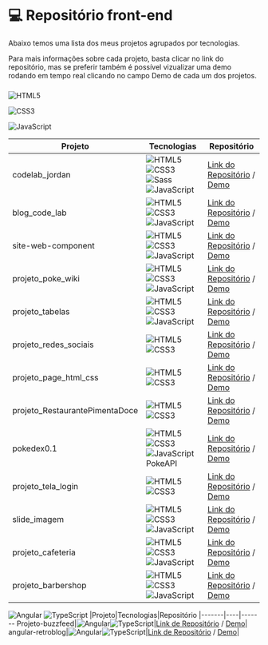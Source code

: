 
# 💻  Repositório front-end


Abaixo temos uma lista dos meus projetos agrupados por tecnologias.

Para mais informações sobre cada projeto, basta clicar no link do repositório, mas se preferir também é possível vizualizar uma demo rodando em tempo real clicando no campo Demo de cada um dos projetos.

### 
![HTML5](https://img.shields.io/badge/HTML5-E34F26?style=for-the-badge&logo=html5&logoColor=white)

![CSS3](https://img.shields.io/badge/CSS3-1572B6?style=for-the-badge&logo=css3&logoColor=white)

![JavaScript](https://img.shields.io/badge/JavaScript-F7DF1E?style=for-the-badge&logo=javascript&logoColor=black)

|Projeto|Tecnologias|Repositório
|-----|-----|-----
codelab_jordan|![HTML5](https://img.shields.io/badge/HTML5-E34F26?style=for-the-badge&logo=html5&logoColor=white)![CSS3](https://img.shields.io/badge/CSS3-1572B6?style=for-the-badge&logo=css3&logoColor=white)![Sass](https://img.shields.io/badge/Sass-000?style=for-the-badge&logo=sass)![JavaScript](https://img.shields.io/badge/JavaScript-F7DF1E?style=for-the-badge&logo=javascript&logoColor=black)|[Link do Repositório](https://github.com/Diogo010101/codelab_jordan/tree/main) / [Demo](https://diogo010101.github.io/codelab_jordan/)|
blog_code_lab|![HTML5](https://img.shields.io/badge/HTML5-E34F26?style=for-the-badge&logo=html5&logoColor=white)![CSS3](https://img.shields.io/badge/CSS3-1572B6?style=for-the-badge&logo=css3&logoColor=white)![JavaScript](https://img.shields.io/badge/JavaScript-F7DF1E?style=for-the-badge&logo=javascript&logoColor=black)|[Link do Repositório](https://github.com/Diogo010101/blog_code_lab) / [Demo](https://diogo010101.github.io/blog_code_lab/)|
site-web-component|![HTML5](https://img.shields.io/badge/HTML5-E34F26?style=for-the-badge&logo=html5&logoColor=white)![CSS3](https://img.shields.io/badge/CSS3-1572B6?style=for-the-badge&logo=css3&logoColor=white)![JavaScript](https://img.shields.io/badge/JavaScript-F7DF1E?style=for-the-badge&logo=javascript&logoColor=black)|[Link do Repositório](https://github.com/Diogo010101/site-web-component) / [Demo](https://diogo010101.github.io/site-web-component/)|
projeto_poke_wiki|![HTML5](https://img.shields.io/badge/HTML5-E34F26?style=for-the-badge&logo=html5&logoColor=white)![CSS3](https://img.shields.io/badge/CSS3-1572B6?style=for-the-badge&logo=css3&logoColor=white)![JavaScript](https://img.shields.io/badge/JavaScript-F7DF1E?style=for-the-badge&logo=javascript&logoColor=black)|[Link do Repositório](https://github.com/Diogo010101/projeto_poke_wiki) / [Demo](https://diogo010101.github.io/projeto_poke_wiki/)|
projeto_tabelas|![HTML5](https://img.shields.io/badge/HTML5-E34F26?style=for-the-badge&logo=html5&logoColor=white)![CSS3](https://img.shields.io/badge/CSS3-1572B6?style=for-the-badge&logo=css3&logoColor=white)![JavaScript](https://img.shields.io/badge/JavaScript-F7DF1E?style=for-the-badge&logo=javascript&logoColor=black)|[Link do Repositório](https://github.com/Diogo010101/projeto_tabelas) / [Demo](https://diogo010101.github.io/projeto_tabelas/)|
projeto_redes_sociais|![HTML5](https://img.shields.io/badge/HTML5-E34F26?style=for-the-badge&logo=html5&logoColor=white)![CSS3](https://img.shields.io/badge/CSS3-1572B6?style=for-the-badge&logo=css3&logoColor=white)|[Link do Repositório](https://github.com/Diogo010101/projeto_redes_sociais) / [Demo](https://diogo010101.github.io/projeto_redes_sociais/)|
projeto_page_html_css|![HTML5](https://img.shields.io/badge/HTML5-E34F26?style=for-the-badge&logo=html5&logoColor=white)![CSS3](https://img.shields.io/badge/CSS3-1572B6?style=for-the-badge&logo=css3&logoColor=white)|[Link do Repositório](https://github.com/Diogo010101/projeto_page_html_css) / [Demo](https://diogo010101.github.io/projeto_page_html_css/)|
projeto_RestaurantePimentaDoce|![HTML5](https://img.shields.io/badge/HTML5-E34F26?style=for-the-badge&logo=html5&logoColor=white)![CSS3](https://img.shields.io/badge/CSS3-1572B6?style=for-the-badge&logo=css3&logoColor=white)|[Link do Repositório](https://github.com/Diogo010101/projeto_RestaurantePimentaDoce) / [Demo](https://diogo010101.github.io/projeto_RestaurantePimentaDoce/)|
pokedex0.1|![HTML5](https://img.shields.io/badge/HTML5-E34F26?style=for-the-badge&logo=html5&logoColor=white)![CSS3](https://img.shields.io/badge/CSS3-1572B6?style=for-the-badge&logo=css3&logoColor=white)![JavaScript](https://img.shields.io/badge/JavaScript-F7DF1E?style=for-the-badge&logo=javascript&logoColor=black)PokeAPI|[Link do Repositório](https://github.com/Diogo010101/pokedex0.1) / [Demo](https://diogo010101.github.io/pokedex0.1/)|
projeto_tela_login|![HTML5](https://img.shields.io/badge/HTML5-E34F26?style=for-the-badge&logo=html5&logoColor=white)![CSS3](https://img.shields.io/badge/CSS3-1572B6?style=for-the-badge&logo=css3&logoColor=white)|[Link do Repositório](https://github.com/Diogo010101/projeto_tela_login) / [Demo](https://diogo010101.github.io/projeto_tela_login/)|
slide_imagem|![HTML5](https://img.shields.io/badge/HTML5-E34F26?style=for-the-badge&logo=html5&logoColor=white)![CSS3](https://img.shields.io/badge/CSS3-1572B6?style=for-the-badge&logo=css3&logoColor=white)![JavaScript](https://img.shields.io/badge/JavaScript-F7DF1E?style=for-the-badge&logo=javascript&logoColor=black)|[Link do Repositório](https://github.com/Diogo010101/slide_imagem) / [Demo](https://diogo010101.github.io/slide_imagem/)|
projeto_cafeteria|![HTML5](https://img.shields.io/badge/HTML5-E34F26?style=for-the-badge&logo=html5&logoColor=white)![CSS3](https://img.shields.io/badge/CSS3-1572B6?style=for-the-badge&logo=css3&logoColor=white)![JavaScript](https://img.shields.io/badge/JavaScript-F7DF1E?style=for-the-badge&logo=javascript&logoColor=black)|[Link do Repositório](https://github.com/Diogo010101/projeto_cafeteria) / [Demo](https://diogo010101.github.io/projeto_cafeteria/)|
projeto_barbershop|![HTML5](https://img.shields.io/badge/HTML5-E34F26?style=for-the-badge&logo=html5&logoColor=white)![CSS3](https://img.shields.io/badge/CSS3-1572B6?style=for-the-badge&logo=css3&logoColor=white)![JavaScript](https://img.shields.io/badge/JavaScript-F7DF1E?style=for-the-badge&logo=javascript&logoColor=black)|[Link do Repositório](https://github.com/Diogo010101/projeto_barbershop) / [Demo](https://diogo010101.github.io/projeto_barbershop/)|




![Angular](https://img.shields.io/badge/Angular-DD0031?style=for-the-badge&logo=angular&logoColor=white)
![TypeScript](https://img.shields.io/badge/TypeScript-007ACC?style=for-the-badge&logo=typescript&logoColor=white)
|Projeto|Tecnologias|Repositório
|-------|----|-------
Projeto-buzzfeed|![Angular](https://img.shields.io/badge/Angular-DD0031?style=for-the-badge&logo=angular&logoColor=white)![TypeScript](https://img.shields.io/badge/TypeScript-007ACC?style=for-the-badge&logo=typescript&logoColor=white)|[Link de Repositório](https://github.com/Diogo010101/buzzfeed) / [Demo](https://diogo010101.github.io/buzzfeed/)|
angular-retroblog|![Angular](https://img.shields.io/badge/Angular-DD0031?style=for-the-badge&logo=angular&logoColor=white)![TypeScript](https://img.shields.io/badge/TypeScript-007ACC?style=for-the-badge&logo=typescript&logoColor=white)|[Link de Repositório](https://github.com/Diogo010101/angular-retroblog) / [Demo](https://diogo010101.github.io/angular-retroblog/)|


